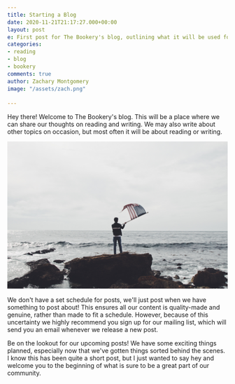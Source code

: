 ```yaml
---
title: Starting a Blog
date: 2020-11-21T21:17:27.000+00:00
layout: post
e: First post for The Bookery's blog, outlining what it will be used for.
categories:
- reading
- blog
- bookery
comments: true
author: Zachary Montgomery
image: "/assets/zach.png"

---
```

Hey there! Welcome to The Bookery's blog. This will be a place where we can share our thoughts on reading and writing. We may also write about other topics on occasion, but most often it will be about reading or writing.

![](/uploads/matthew-gonzalez-qvbpxygzzwg-unsplash.jpg)

We don't have a set schedule for posts, we'll just post when we have something to post about! This ensures all our content is quality-made and genuine, rather than made to fit a schedule. However, because of this uncertainty we highly recommend you sign up for our mailing list, which will send you an email whenever we release a new post.

Be on the lookout for our upcoming posts! We have some exciting things planned, especially now that we've gotten things sorted behind the scenes. I know this has been quite a short post, but I just wanted to say hey and welcome you to the beginning of what is sure to be a great part of our community.